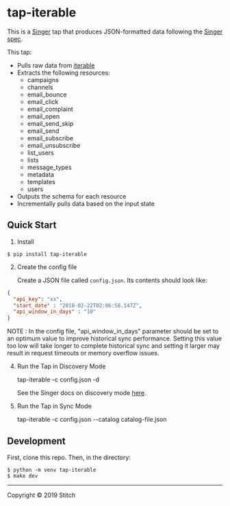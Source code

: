 # tap-iterable

This is a [Singer](https://singer.io) tap that produces JSON-formatted data
following the [Singer
spec](https://github.com/singer-io/getting-started/blob/master/SPEC.md).

This tap:

- Pulls raw data from [iterable](https://api.iterable.com/api/docs)
- Extracts the following resources:
  + campaigns
  + channels
  + email_bounce
  + email_click
  + email_complaint
  + email_open
  + email_send_skip
  + email_send
  + email_subscribe
  + email_unsubscribe       
  + list_users
  + lists
  + message_types
  + metadata
  + templates
  + users  
- Outputs the schema for each resource
- Incrementally pulls data based on the input state

## Quick Start

1. Install

```
$ pip install tap-iterable
```

2. Create the config file

   Create a JSON file called `config.json`. Its contents should look like:

```json
{
  "api_key": "xx",
  "start_date" : "2018-02-22T02:06:58.147Z",
  "api_window_in_days" : "10"
}
```
NOTE : In the config file, "api_window_in_days" parameter should be set to an optimum value to improve historical sync performance. Setting this value too low will take longer to complete historical sync and setting it larger may result in request timeouts or memory overflow issues.

4. Run the Tap in Discovery Mode

    tap-iterable -c config.json -d

   See the Singer docs on discovery mode
   [here](https://github.com/singer-io/getting-started/blob/master/docs/DISCOVERY_MODE.md#discovery-mode).

5. Run the Tap in Sync Mode

    tap-iterable -c config.json --catalog catalog-file.json

## Development

First, clone this repo. Then, in the directory:

```
$ python -m venv tap-iterable
$ make dev
```

---

Copyright &copy; 2019 Stitch
